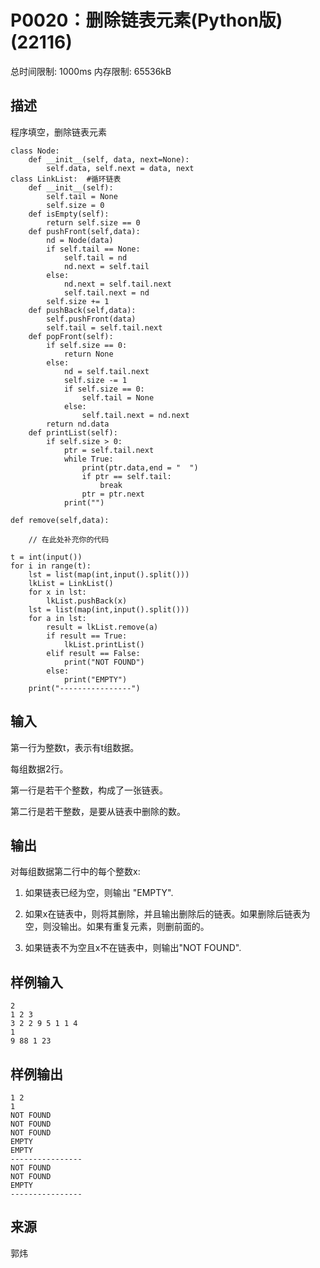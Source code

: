 # P0020：删除链表元素(Python版) (22116)
总时间限制: 1000ms 内存限制: 65536kB
## 描述
程序填空，删除链表元素

    class Node:
	    def __init__(self, data, next=None):
		    self.data, self.next = data, next
    class LinkList:  #循环链表
	    def __init__(self):
		    self.tail = None
		    self.size = 0
	    def isEmpty(self):
	    	return self.size == 0
	    def pushFront(self,data):
	    	nd = Node(data)
	    	if self.tail == None:
	    		self.tail = nd
	    		nd.next = self.tail
	    	else:
	    		nd.next = self.tail.next
	    		self.tail.next = nd
	    	self.size += 1
	    def pushBack(self,data):
	    	self.pushFront(data)
    		self.tail = self.tail.next
    	def popFront(self):
    		if self.size == 0:
    			return None
    		else:
    			nd = self.tail.next
    			self.size -= 1
    			if self.size == 0:
    				self.tail = None
    			else:
    				self.tail.next = nd.next
    		return nd.data
    	def printList(self):
    		if self.size > 0:
    			ptr = self.tail.next
    			while True:
    				print(ptr.data,end = "  ")
    				if ptr == self.tail:
    					break
    				ptr = ptr.next
    			print("")

	def remove(self,data):

        // 在此处补充你的代码

    t = int(input())
    for i in range(t):
    	lst = list(map(int,input().split()))
    	lkList = LinkList()
    	for x in lst:
    		lkList.pushBack(x)
    	lst = list(map(int,input().split()))
    	for a in lst:
    		result = lkList.remove(a)
    		if result == True:
    			lkList.printList()
    		elif result == False:
    			print("NOT FOUND")
    		else:
    			print("EMPTY")
    	print("----------------")

## 输入
第一行为整数t，表示有t组数据。

每组数据2行。

第一行是若干个整数，构成了一张链表。

第二行是若干整数，是要从链表中删除的数。

## 输出
对每组数据第二行中的每个整数x:

1) 如果链表已经为空，则输出 "EMPTY".

2) 如果x在链表中，则将其删除，并且输出删除后的链表。如果删除后链表为空，则没输出。如果有重复元素，则删前面的。

3) 如果链表不为空且x不在链表中，则输出"NOT FOUND".

## 样例输入
    2
    1 2 3
    3 2 2 9 5 1 1 4
    1
    9 88 1 23

## 样例输出
    1 2
    1
    NOT FOUND
    NOT FOUND
    NOT FOUND
    EMPTY
    EMPTY
    ----------------
    NOT FOUND
    NOT FOUND
    EMPTY
    ----------------

## 来源
郭炜
